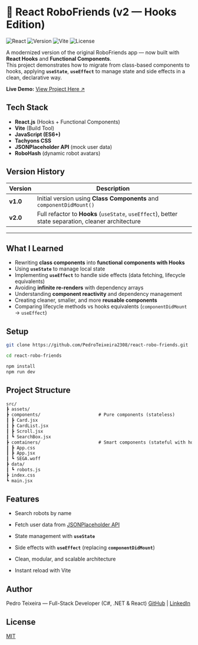 
# 🤖 React RoboFriends (v2 — Hooks Edition)

![React](https://img.shields.io/badge/React-Hooks-blue?logo=react)
![Version](https://img.shields.io/badge/version-2.0-green)
![Vite](https://img.shields.io/badge/Built%20with-Vite-orange?logo=vite)
![License](https://img.shields.io/badge/License-MIT-lightgrey)


A modernized version of the original RoboFriends app — now built with **React Hooks** and **Functional Components**.  
This project demonstrates how to migrate from class-based components to hooks, applying **`useState`**, **`useEffect`** to manage state and side effects in a clean, declarative way.


**Live Demo:** [View Project Here ↗](https://pedroteixeira2308.github.io/react-robo-friends/)

## Tech Stack

- **React.js** (Hooks + Functional Components)
- **Vite** (Build Tool)
- **JavaScript (ES6+)**
- **Tachyons CSS**
- **JSONPlaceholder API** (mock user data)
- **RoboHash** (dynamic robot avatars)


## Version History

| Version | Description |
|----------|--------------|
| **v1.0** | Initial version using **Class Components** and `componentDidMount()` |
| **v2.0** | Full refactor to **Hooks** (`useState`, `useEffect`), better state separation, cleaner architecture |

---

## What I Learned

- Rewriting **class components** into **functional components with Hooks**
- Using **`useState`** to manage local state
- Implementing **`useEffect`** to handle side effects (data fetching, lifecycle equivalents)
- Avoiding **infinite re-renders** with dependency arrays
- Understanding **component reactivity** and dependency management
- Creating cleaner, smaller, and more **reusable components**
- Comparing lifecycle methods vs hooks equivalents (`componentDidMount` → `useEffect`)


## Setup

```bash
git clone https://github.com/PedroTeixeira2308/react-robo-friends.git

cd react-robo-friends

npm install
npm run dev
```
## Project Structure
```markdown
src/
┣ assets/
┣ components/                      # Pure components (stateless)
┃ ┣ Card.jsx
┃ ┣ CardList.jsx
┃ ┣ Scroll.jsx
┃ ┗ SearchBox.jsx
┣ comtainers/                      # Smart components (stateful with hooks)
┃ ┣ App.css
┃ ┣ App.jsx
┃ ┗ SEGA.woff
┣ data/
┃ ┗ robots.js
┣ index.css
┗ main.jsx
```

## Features

- Search robots by name

- Fetch user data from [JSONPlaceholder API](https://jsonplaceholder.typicode.com/users)

- State management with **`useState`**

- Side effects with **`useEffect`** (replacing **`componentDidMount`**)

- Clean, modular, and scalable architecture

- Instant reload with Vite


## Author

Pedro Teixeira — Full-Stack Developer (C#, .NET & React)
[GitHub](https://github.com/PedroTeixeira2308) | [LinkedIn](https://www.linkedin.com/in/pedro-teixeira-967615347
)


## License

[MIT](https://choosealicense.com/licenses/mit/)

